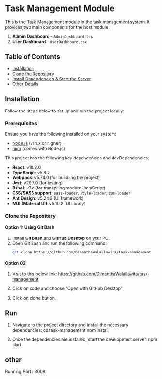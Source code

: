 # Task Management Module

This is the Task Management module in the task management system. It provides two main components for the host module:

1. **Admin Dashboard** - `AdminDashboard.tsx`
2. **User Dashboard** - `UserDashboard.tsx`

## Table of Contents

- [Installation](#installation)
- [Clone the Repository](#clone-the-repository)
- [Install Dependencies & Start the Server](#install-dependencies--start-the-server)
- [Other Details](#other-details)

## Installation

Follow the steps below to set up and run the project locally:

### Prerequisites

Ensure you have the following installed on your system:

- [Node.js](https://nodejs.org/) (v14.x or higher)
- [npm](https://www.npmjs.com/) (comes with Node.js)

This project has the following key dependencies and devDependencies:

- **React**: v18.2.0
- **TypeScript**: v5.8.2
- **Webpack**: v5.74.0 (for bundling the project)
- **Jest**: v29.7.0 (for testing)
- **Babel**: v7.x (for transpiling modern JavaScript)
- **CSS/SASS support**: `sass-loader`, `style-loader`, `css-loader`
- **Ant Design**: v5.24.6 (UI framework)
- **MUI (Material UI)**: v5.10.2 (UI library)

### Clone the Repository

#### Option 1: Using Git Bash
1. Install **Git Bash** and **GitHub Desktop** on your PC.
2. Open Git Bash and run the following command:
   ```bash
   git clone https://github.com/DimanthaWalallawita/task-management


#### Option 02
1. Visit to this below link:
        https://github.com/DimanthaWalallawita/task-management

2. Click on code and choose "Open with GitHub Desktop"
3. Click on clone button.

## Run
1. Navigate to the project directory and install the necessary dependencies:
        cd task-management
        npm install

2. Once the dependencies are installed, start the development server:
        npm start

## other
Running Port : 3008
